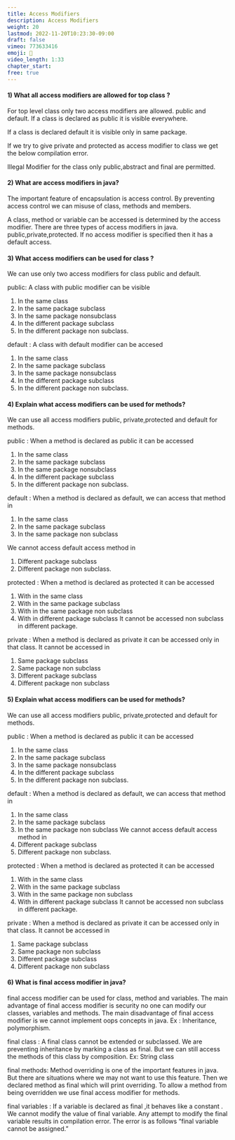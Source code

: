 ```yaml
---
title: Access Modifiers
description: Access Modifiers
weight: 20
lastmod: 2022-11-20T10:23:30-09:00
draft: false
vimeo: 773633416
emoji: 🚆
video_length: 1:33
chapter_start: 
free: true
---
```



#### 1) What all access modifiers are allowed for top class ?

For top level class only two access modifiers are allowed. public and default. If a class is declared as 
public it is visible everywhere.

If a class is declared default it is visible only in same package.

If we try to give private and protected as access modifier to class we get the below compilation error.

Illegal Modifier for the class only public,abstract and final are permitted.

#### 2) What are access modifiers in java?

The important feature of encapsulation is access control. By preventing access control we can misuse of 
class, methods and members.

A class, method or variable can be accessed is determined by the access modifier. There are three types 
of access modifiers in java. public,private,protected. If no access modifier is specified then it has a default 
access.

#### 3) What access modifiers can be used for class ?

We can use only two access modifiers for class public and default.

public: A class with public modifier can be visible
1) In the same class
2) In the same package subclass
3) In the same package nonsubclass
4) In the different package subclass
5) In the different package non subclass.

default : A class with default modifier can be accesed
1) In the same class
2) In the same package subclass
3) In the same package nonsubclass
4) In the different package subclass
5) In the different package non subclass.

#### 4) Explain what access modifiers can be used for methods?

We can use all access modifiers public, private,protected and default for methods.

public : When a method is declared as public it can be accessed
1) In the same class
2) In the same package subclass
3) In the same package nonsubclass
4) In the different package subclass
5) In the different package non subclass.

default : When a method is declared as default, we can access that method in
1) In the same class
2) In the same package subclass
3) In the same package non subclass

We cannot access default access method in
1) Different package subclass
2) Different package non subclass.

protected : When a method is declared as protected it can be accessed
1) With in the same class
2) With in the same package subclass
3) With in the same package non subclass
4) With in different package subclass
It cannot be accessed non subclass in different package.

private : When a method is declared as private it can be accessed only in that class.
It cannot be accessed in
1) Same package subclass
2) Same package non subclass
3) Different package subclass
4) Different package non subclass

#### 5) Explain what access modifiers can be used for methods?

We can use all access modifiers public, private,protected and default for methods.

public : When a method is declared as public it can be accessed
1) In the same class
2) In the same package subclass
3) In the same package nonsubclass
4) In the different package subclass
5) In the different package non subclass.

default : When a method is declared as default, we can access that method in
1) In the same class
2) In the same package subclass
3) In the same package non subclass
We cannot access default access method in
1) Different package subclass
2) Different package non subclass.

protected : When a method is declared as protected it can be accessed
1) With in the same class
2) With in the same package subclass
3) With in the same package non subclass
4) With in different package subclass
It cannot be accessed non subclass in different package.

private : When a method is declared as private it can be accessed only in that class.
It cannot be accessed in
1) Same package subclass
2) Same package non subclass
3) Different package subclass
4) Different package non subclass

#### 6) What is final access modifier in java?

final access modifier can be used for class, method and variables. The main advantage of final access 
modifier is security no one can modify our classes, variables and methods. The main disadvantage of final 
access modifier is we cannot implement oops concepts in java. Ex : Inheritance, polymorphism.

final class : A final class cannot be extended or subclassed. We are preventing inheritance by marking a 
class as final. But we can still access the methods of this class by composition. Ex: String class

final methods: Method overriding is one of the important features in java. But there are situations where 
we may not want to use this feature. Then we declared method as final which will print overriding. To 
allow a method from being overridden we use final access modifier for methods.

final variables : If a variable is declared as final ,it behaves like a constant . We cannot modify the value 
of final variable. Any attempt to modify the final variable results in compilation error. The error is as 
follows
“final variable cannot be assigned.”


